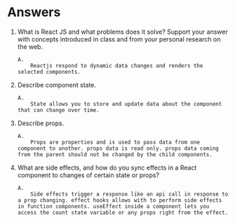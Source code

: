 # Answers

1.  What is React JS and what problems does it solve? Support your answer with concepts introduced in class and from your personal research on the web.

        A.
            Reactjs respond to dynamic data changes and renders the selected components.

2.  Describe component state.

        A.
            State allows you to store and update data about the component that can change over time.

3.  Describe props.

        A.
            Props are properties and is used to pass data from one component to another. props data is read only. props data coming from the parent should not be changed by the child components.

4.  What are side effects, and how do you sync effects in a React component to changes of certain state or props?

        A.
            Side effects trigger a response like an api call in response to a prop changing. effect hooks allows with to perform side effects in function components. useEffect inside a component lets you access the count state variable or any props right from the effect.
